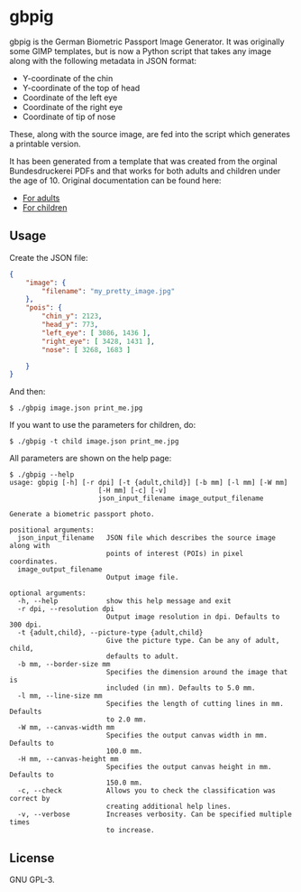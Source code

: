 # gbpig
gbpig is the German Biometric Passport Image Generator. It was originally some
GIMP templates, but is now a Python script that takes any image along with the
following metadata in JSON format:

  * Y-coordinate of the chin
  * Y-coordinate of the top of head
  * Coordinate of the left eye
  * Coordinate of the right eye
  * Coordinate of tip of nose

These, along with the source image, are fed into the script which generates a
printable version.

It has been generated from a template that was created from the orginal
Bundesdruckerei PDFs and that works for both adults and children under the age
of 10. Original documentation can be found here:

  * [For adults](https://www.bmi.bund.de/SharedDocs/downloads/DE/veroeffentlichungen/themen/moderne-verwaltung/ausweise/passbild-schablone-erwachsene.pdf)
  * [For children](https://www.bmi.bund.de/SharedDocs/downloads/DE/veroeffentlichungen/themen/moderne-verwaltung/ausweise/passbild-schablone-kinder.pdf)

## Usage
Create the JSON file:

```json
{
    "image": {
        "filename": "my_pretty_image.jpg"
    },
    "pois": {
        "chin_y": 2123,
        "head_y": 773,
        "left_eye": [ 3086, 1436 ],
        "right_eye": [ 3428, 1431 ],
		"nose": [ 3268, 1683 ]

    }
}
```

And then:

```
$ ./gbpig image.json print_me.jpg
```

If you want to use the parameters for children, do:

```
$ ./gbpig -t child image.json print_me.jpg
```

All parameters are shown on the help page:

```
$ ./gbpig --help
usage: gbpig [-h] [-r dpi] [-t {adult,child}] [-b mm] [-l mm] [-W mm]
                      [-H mm] [-c] [-v]
                      json_input_filename image_output_filename

Generate a biometric passport photo.

positional arguments:
  json_input_filename   JSON file which describes the source image along with
                        points of interest (POIs) in pixel coordinates.
  image_output_filename
                        Output image file.

optional arguments:
  -h, --help            show this help message and exit
  -r dpi, --resolution dpi
                        Output image resolution in dpi. Defaults to 300 dpi.
  -t {adult,child}, --picture-type {adult,child}
                        Give the picture type. Can be any of adult, child,
                        defaults to adult.
  -b mm, --border-size mm
                        Specifies the dimension around the image that is
                        included (in mm). Defaults to 5.0 mm.
  -l mm, --line-size mm
                        Specifies the length of cutting lines in mm. Defaults
                        to 2.0 mm.
  -W mm, --canvas-width mm
                        Specifies the output canvas width in mm. Defaults to
                        100.0 mm.
  -H mm, --canvas-height mm
                        Specifies the output canvas height in mm. Defaults to
                        150.0 mm.
  -c, --check           Allows you to check the classification was correct by
                        creating additional help lines.
  -v, --verbose         Increases verbosity. Can be specified multiple times
                        to increase.
```

## License
GNU GPL-3.
